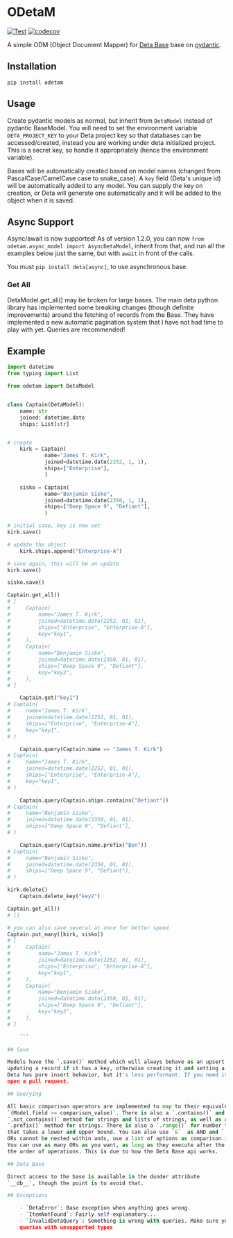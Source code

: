 # ODetaM

[![Test](https://github.com/rickh94/ODetaM/actions/workflows/test.yml/badge.svg)](https://github.com/rickh94/ODetaM/actions/workflows/test.yml)
[![codecov](https://codecov.io/gh/rickh94/odetam/branch/main/graph/badge.svg?token=BLDIMHU9FB)](https://codecov.io/gh/rickh94/odetam)

A simple ODM (Object Document Mapper) for [Deta Base](https://deta.sh) base on
[pydantic](https://github.com/samuelcolvin/pydantic/).

## Installation

`pip install odetam`

## Usage

Create pydantic models as normal, but inherit from `DetaModel` instead of 
pydantic BaseModel. You will need to set the environment variable 
`DETA_PROJECT_KEY` to your Deta project key so that databases can be 
accessed/created, instead you are working under deta initialized project. This 
is a secret key, so handle it appropriately (hence the environment variable).

Bases will be automatically created based on model names (changed from 
PascalCase/CamelCase case to snake_case). A `key` field (Deta's unique id) will 
be automatically added to any model. You can supply the key on creation, or 
Deta will generate one automatically and it will be added to the object when it 
is saved.

## Async Support

Async/await is now supported! As of version 1.2.0, you can now 
`from odetam.async_model import AsyncDetaModel`, inherit from that, and run all 
the examples below just the same, but with `await` in front of the calls.

You must `pip install deta[async]`, to use asynchronous base.


### Get All

DetaModel.get_all() may be broken for large bases. The main deta python library 
has implemented some breaking changes (though definite improvements) around the 
fetching of records from the Base. They have implemented a new automatic 
pagination system  that I have not had time to play with yet. Queries are 
recommended!


## Example

```python
import datetime
from typing import List

from odetam import DetaModel


class Captain(DetaModel):
    name: str
    joined: datetime.date
    ships: List[str]


# create
    kirk = Captain(
            name="James T. Kirk",
            joined=datetime.date(2252, 1, 1),
            ships=["Enterprise"],
            )

    sisko = Captain(
            name="Benjamin Sisko",
            joined=datetime.date(2350, 1, 1),
            ships=["Deep Space 9", "Defiant"],
            )

# initial save, key is now set
kirk.save()

# update the object
    kirk.ships.append("Enterprise-A")

# save again, this will be an update
kirk.save()

sisko.save()

Captain.get_all()
# [
#     Captain(
#         name="James T. Kirk", 
#         joined=datetime.date(2252, 01, 01), 
#         ships=["Enterprise", "Enterprise-A"],
#         key="key1",
#     ),
#     Captain(
#         name="Benjamin Sisko",
#         joined=datetime.date(2350, 01, 01), 
#         ships=["Deep Space 9", "Defiant"],
#         key="key2",
#     ),
# ]

    Captain.get("key1")
# Captain(
#     name="James T. Kirk", 
#     joined=datetime.date(2252, 01, 01), 
#     ships=["Enterprise", "Enterprise-A"],
#     key="key1",
# )

    Captain.query(Captain.name == "James T. Kirk")
# Captain(
#     name="James T. Kirk", 
#     joined=datetime.date(2252, 01, 01), 
#     ships=["Enterprise", "Enterprise-A"],
#     key="key1",
# )

    Captain.query(Captain.ships.contains("Defiant"))
# Captain(
#     name="Benjamin Sisko",
#     joined=datetime.date(2350, 01, 01),
#     ships=["Deep Space 9", "Defiant"],
# )

    Captain.query(Captain.name.prefix("Ben"))
# Captain(
#     name="Benjamin Sisko",
#     joined=datetime.date(2350, 01, 01),
#     ships=["Deep Space 9", "Defiant"],
# )

kirk.delete()
    Captain.delete_key("key2")

Captain.get_all()
# []

# you can also save several at once for better speed
Captain.put_many([kirk, sisko])
# [
#     Captain(
#         name="James T. Kirk", 
#         joined=datetime.date(2252, 01, 01), 
#         ships=["Enterprise", "Enterprise-A"],
#         key="key1",
#     ),
#     Captain(
#         name="Benjamin Sisko",
#         joined=datetime.date(2350, 01, 01), 
#         ships=["Deep Space 9", "Defiant"],
#         key="key2",
#     ),
# ]

    ```

## Save

Models have the `.save()` method which will always behave as an upsert, 
updating a record if it has a key, otherwise creating it and setting a key. 
Deta has pure insert behavior, but it's less performant. If you need it, please 
open a pull request.

## Querying

All basic comparison operators are implemented to map to their equivalents as 
`(Model.field >= comparison_value)`. There is also a `.contains()` and 
`.not_contains()` method for strings and lists of strings, as well as a 
`.prefix()` method for strings. There is also a `.range()` for number types 
that takes a lower and upper bound. You can also use `&`  as AND and `|` as OR. 
ORs cannot be nested within ands, use a list of options as comparison instead. 
You can use as many ORs as you want, as long as they execute after the ANDs in 
the order of operations. This is due to how the Deta Base api works.

## Deta Base

Direct access to the base is available in the dunder attribute 
`__db__`, though the point is to avoid that.

## Exceptions

    - `DetaError`: Base exception when anything goes wrong.
    - `ItemNotFound`: Fairly self-explanatory...
    - `InvalidDetaQuery`: Something is wrong with queries. Make sure you aren't using
    queries with unsupported types
